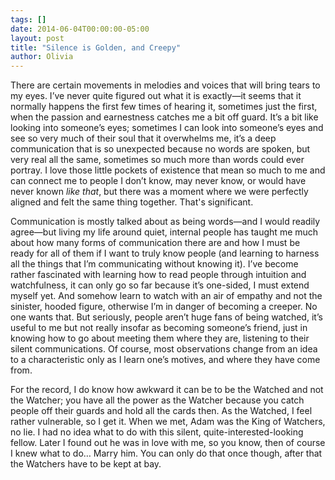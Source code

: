 ```yaml
---
tags: []
date: 2014-06-04T00:00:00-05:00
layout: post
title: "Silence is Golden, and Creepy"
author: Olivia
---
```


There are certain movements in melodies and voices that will bring tears to my eyes. I’ve never quite figured out what it is exactly—it seems that it normally happens the first few times of hearing it, sometimes just the first, when the passion and earnestness catches me a bit off guard. It’s a bit like looking into someone’s eyes; sometimes I can look into someone’s eyes and see so very much of their soul that it overwhelms me, it’s a deep communication that is so unexpected because no words are spoken, but very real all the same, sometimes so much more than words could ever portray. I love those little pockets of existence that mean so much to me and can connect me to people I don’t know, may never know, or would have never known _like that_, but there was a moment where we were perfectly aligned and felt the same thing together. That's significant.

Communication is mostly talked about as being words—and I would readily agree—but living my life around quiet, internal people has taught me much about how many forms of communication there are and how I must be ready for all of them if I want to truly know people (and learning to harness all the things that I’m communicating without knowing it). I’ve become rather fascinated with learning how to read people through intuition and watchfulness, it can only go so far because it’s one-sided, I must extend myself yet. And somehow learn to watch with an air of empathy and not the sinister, hooded figure, otherwise I’m in danger of becoming a creeper. No one wants that. But seriously, people aren’t huge fans of being watched, it’s useful to me but not really insofar as becoming someone’s friend, just in knowing how to go about meeting them where they are, listening to their silent communications. Of course, most observations change from an idea to a characteristic only as I learn one’s motives, and where they have come from. 

For the record, I do know how awkward it can be to be the Watched and not the Watcher; you have all the power as the Watcher because you catch people off their guards and hold all the cards then. As the Watched, I feel rather vulnerable, so I get it. When we met, Adam was the King of Watchers, no lie. I had no idea what to do with this silent, quite-interested-looking fellow. Later I found out he was in love with me, so you know, then of course I knew what to do… Marry him. You can only do that once though, after that the Watchers have to be kept at bay.
